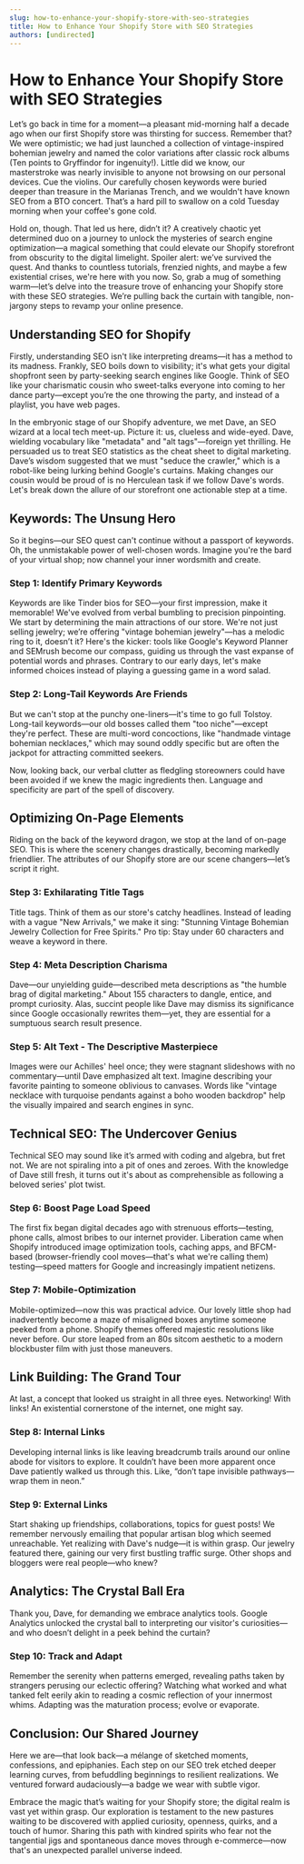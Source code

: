 ```yaml
---
slug: how-to-enhance-your-shopify-store-with-seo-strategies
title: How to Enhance Your Shopify Store with SEO Strategies
authors: [undirected]
---
```



# How to Enhance Your Shopify Store with SEO Strategies

Let’s go back in time for a moment—a pleasant mid-morning half a decade ago when our first Shopify store was thirsting for success. Remember that? We were optimistic; we had just launched a collection of vintage-inspired bohemian jewelry and named the color variations after classic rock albums (Ten points to Gryffindor for ingenuity!). Little did we know, our masterstroke was nearly invisible to anyone not browsing on our personal devices. Cue the violins. Our carefully chosen keywords were buried deeper than treasure in the Marianas Trench, and we wouldn't have known SEO from a BTO concert. That’s a hard pill to swallow on a cold Tuesday morning when your coffee's gone cold.

Hold on, though. That led us here, didn’t it? A creatively chaotic yet determined duo on a journey to unlock the mysteries of search engine optimization—a magical something that could elevate our Shopify storefront from obscurity to the digital limelight. Spoiler alert: we’ve survived the quest. And thanks to countless tutorials, frenzied nights, and maybe a few existential crises, we're here with you now. So, grab a mug of something warm—let’s delve into the treasure trove of enhancing your Shopify store with these SEO strategies. We’re pulling back the curtain with tangible, non-jargony steps to revamp your online presence.

## Understanding SEO for Shopify

Firstly, understanding SEO isn't like interpreting dreams—it has a method to its madness. Frankly, SEO boils down to visibility; it's what gets your digital shopfront seen by party-seeking search engines like Google. Think of SEO like your charismatic cousin who sweet-talks everyone into coming to her dance party—except you’re the one throwing the party, and instead of a playlist, you have web pages.

In the embryonic stage of our Shopify adventure, we met Dave, an SEO wizard at a local tech meet-up. Picture it: us, clueless and wide-eyed. Dave, wielding vocabulary like "metadata" and "alt tags"—foreign yet thrilling. He persuaded us to treat SEO statistics as the cheat sheet to digital marketing. Dave’s wisdom suggested that we must "seduce the crawler," which is a robot-like being lurking behind Google's curtains. Making changes our cousin would be proud of is no Herculean task if we follow Dave's words. Let's break down the allure of our storefront one actionable step at a time.

## Keywords: The Unsung Hero

So it begins—our SEO quest can't continue without a passport of keywords. Oh, the unmistakable power of well-chosen words. Imagine you're the bard of your virtual shop; now channel your inner wordsmith and create.

### Step 1: Identify Primary Keywords

Keywords are like Tinder bios for SEO—your first impression, make it memorable! We've evolved from verbal bumbling to precision pinpointing. We start by determining the main attractions of our store. We're not just selling jewelry; we’re offering "vintage bohemian jewelry"—has a melodic ring to it, doesn’t it? Here's the kicker: tools like Google's Keyword Planner and SEMrush become our compass, guiding us through the vast expanse of potential words and phrases. Contrary to our early days, let's make informed choices instead of playing a guessing game in a word salad.

### Step 2: Long-Tail Keywords Are Friends

But we can't stop at the punchy one-liners—it's time to go full Tolstoy. Long-tail keywords—our old bosses called them "too niche"—except they're perfect. These are multi-word concoctions, like "handmade vintage bohemian necklaces," which may sound oddly specific but are often the jackpot for attracting committed seekers.

Now, looking back, our verbal clutter as fledgling storeowners could have been avoided if we knew the magic ingredients then. Language and specificity are part of the spell of discovery.

## Optimizing On-Page Elements

Riding on the back of the keyword dragon, we stop at the land of on-page SEO. This is where the scenery changes drastically, becoming markedly friendlier. The attributes of our Shopify store are our scene changers—let’s script it right.

### Step 3: Exhilarating Title Tags

Title tags. Think of them as our store's catchy headlines. Instead of leading with a vague "New Arrivals," we make it sing: "Stunning Vintage Bohemian Jewelry Collection for Free Spirits." Pro tip: Stay under 60 characters and weave a keyword in there.

### Step 4: Meta Description Charisma

Dave—our unyielding guide—described meta descriptions as "the humble brag of digital marketing." About 155 characters to dangle, entice, and prompt curiosity. Alas, succint people like Dave may dismiss its significance since Google occasionally rewrites them—yet, they are essential for a sumptuous search result presence.

### Step 5: Alt Text - The Descriptive Masterpiece

Images were our Achilles' heel once; they were stagnant slideshows with no commentary—until Dave emphasized alt text. Imagine describing your favorite painting to someone oblivious to canvases. Words like "vintage necklace with turquoise pendants against a boho wooden backdrop" help the visually impaired and search engines in sync.

## Technical SEO: The Undercover Genius

Technical SEO may sound like it’s armed with coding and algebra, but fret not. We are not spiraling into a pit of ones and zeroes. With the knowledge of Dave still fresh, it turns out it's about as comprehensible as following a beloved series' plot twist.

### Step 6: Boost Page Load Speed

The first fix began digital decades ago with strenuous efforts—testing, phone calls, almost bribes to our internet provider. Liberation came when Shopify introduced image optimization tools, caching apps, and BFCM-based (browser-friendly cool moves—that's what we're calling them) testing—speed matters for Google and increasingly impatient netizens.

### Step 7: Mobile-Optimization

Mobile-optimized—now this was practical advice. Our lovely little shop had inadvertently become a maze of misaligned boxes anytime someone peeked from a phone. Shopify themes offered majestic resolutions like never before. Our store leaped from an 80s sitcom aesthetic to a modern blockbuster film with just those maneuvers.

## Link Building: The Grand Tour

At last, a concept that looked us straight in all three eyes. Networking! With links! An existential cornerstone of the internet, one might say.

### Step 8: Internal Links

Developing internal links is like leaving breadcrumb trails around our online abode for visitors to explore. It couldn’t have been more apparent once Dave patiently walked us through this. Like, “don’t tape invisible pathways—wrap them in neon.”

### Step 9: External Links

Start shaking up friendships, collaborations, topics for guest posts! We remember nervously emailing that popular artisan blog which seemed unreachable. Yet realizing with Dave's nudge—it is within grasp. Our jewelry featured there, gaining our very first bustling traffic surge. Other shops and bloggers were real people—who knew?

## Analytics: The Crystal Ball Era

Thank you, Dave, for demanding we embrace analytics tools. Google Analytics unlocked the crystal ball to interpreting our visitor's curiosities—and who doesn’t delight in a peek behind the curtain?

### Step 10: Track and Adapt

Remember the serenity when patterns emerged, revealing paths taken by strangers perusing our eclectic offering? Watching what worked and what tanked felt eerily akin to reading a cosmic reflection of your innermost whims. Adapting was the maturation process; evolve or evaporate.

## Conclusion: Our Shared Journey

Here we are—that look back—a mélange of sketched moments, confessions, and epiphanies. Each step on our SEO trek etched deeper learning curves, from befuddling beginnings to resilient realizations. We ventured forward audaciously—a badge we wear with subtle vigor.

Embrace the magic that’s waiting for your Shopify store; the digital realm is vast yet within grasp. Our exploration is testament to the new pastures waiting to be discovered with applied curiosity, openness, quirks, and a touch of humor. Sharing this path with kindred spirits who fear not the tangential jigs and spontaneous dance moves through e-commerce—now that's an unexpected parallel universe indeed.